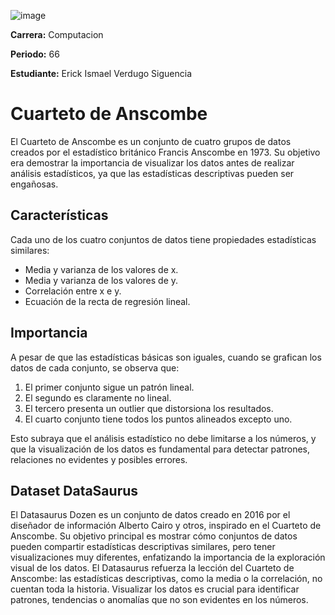 ![image](https://github.com/user-attachments/assets/54ce7a70-00f5-4dfd-a6fe-927a3f25b012)


**Carrera:** Computacion 

**Periodo:** 66

**Estudiante:** Erick Ismael Verdugo Siguencia

# Cuarteto de Anscombe

El Cuarteto de Anscombe es un conjunto de cuatro grupos de datos creados por el estadístico británico Francis Anscombe en 1973. Su objetivo era demostrar la importancia de visualizar los datos antes de realizar análisis estadísticos, ya que las estadísticas descriptivas pueden ser engañosas.

## Características

Cada uno de los cuatro conjuntos de datos tiene propiedades estadísticas similares:

- Media y varianza de los valores de x.  
- Media y varianza de los valores de y.  
- Correlación entre x e y.  
- Ecuación de la recta de regresión lineal.  

## Importancia

A pesar de que las estadísticas básicas son iguales, cuando se grafican los datos de cada conjunto, se observa que:

1. El primer conjunto sigue un patrón lineal.  
2. El segundo es claramente no lineal.  
3. El tercero presenta un outlier que distorsiona los resultados.  
4. El cuarto conjunto tiene todos los puntos alineados excepto uno.  

Esto subraya que el análisis estadístico no debe limitarse a los números, y que la visualización de los datos es fundamental para detectar patrones, relaciones no evidentes y posibles errores.

## Dataset DataSaurus

El Datasaurus Dozen es un conjunto de datos creado en 2016 por el diseñador de información Alberto Cairo y otros, inspirado en el Cuarteto de Anscombe. Su objetivo principal es mostrar cómo conjuntos de datos pueden compartir estadísticas descriptivas similares, pero tener visualizaciones muy diferentes, enfatizando la importancia de la exploración visual de los datos. El Datasaurus refuerza la lección del Cuarteto de Anscombe: las estadísticas descriptivas, como la media o la correlación, no cuentan toda la historia. Visualizar los datos es crucial para identificar patrones, tendencias o anomalías que no son evidentes en los números.
